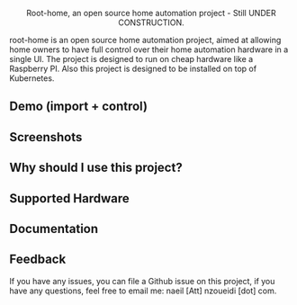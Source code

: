 <p align="center">
Root-home, an open source home automation project - Still UNDER CONSTRUCTION.
</p>
root-home is an open source home automation project, aimed at allowing home owners to have full control over their home automation hardware in a single UI. The project is designed to run on cheap hardware like a Raspberry PI.
Also this project is designed to be installed on top of Kubernetes.

## Demo (import + control)

## Screenshots

## Why should I use this project?

## Supported Hardware

## Documentation

## Feedback
If you have any issues, you can file a Github issue on this project, if you have any questions, feel free to email me: naeil [Att] nzoueidi [dot] com. 
